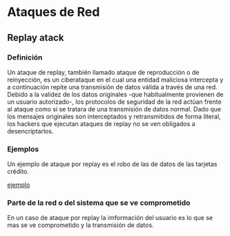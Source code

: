 # Ataques de Red #

## Replay atack ##

### Definición ###

Un ataque de replay, también llamado ataque de reproducción o de reinyección, es un ciberataque en el cual una entidad maliciosa intercepta y a continuación repite una transmisión de datos válida a través de una red. Debido a la validez de los datos originales -que habitualmente provienen de un usuario autorizado-, los protocolos de seguridad de la red actúan frente al ataque como si se tratara de una transmisión de datos normal. Dado que los mensajes originales son interceptados y retransmitidos de forma literal, los hackers que ejecutan ataques de replay no se ven obligados a desencriptarlos.

### Ejemplos ###

Un ejemplo de ataque por replay es el robo de las de datos de las tarjetas crédito.

[ejemplo](https://www.youtube.com/watch?v=18O_Xn5CPvo)

### Parte de la red o del sistema que se ve comprometido ###

En un caso de ataque por replay la imformación del usuario es lo que se mas se ve comprometido y la transmisión de datos.

## 